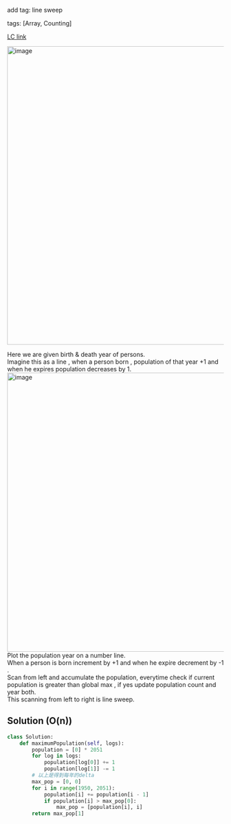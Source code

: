 add tag: line sweep

tags: [Array, Counting]

[LC link](https://leetcode.cn/problems/maximum-population-year/)

<img width="693" alt="image" src="https://user-images.githubusercontent.com/41789327/179913043-f78e0b3f-789c-4361-a529-e04747003564.png">

Here we are given birth & death year of persons.  
Imagine this as a line , when a person born , population of that year +1 and when he expires population decreases by 1.  
<img width="648" alt="image" src="https://user-images.githubusercontent.com/41789327/179913576-b69c6846-0eaa-407a-90fe-d69968393225.png">
Plot the population year on a number line.  
When a person is born increment by +1 and when he expire decrement by -1 .  
Scan from left and accumulate the population, everytime check if current population is greater than global max , if yes update population count and year both.  
This scanning from left to right is line sweep.

## Solution (O(n))
```python
class Solution:
	def maximumPopulation(self, logs):
		population = [0] * 2051
		for log in logs:
			population[log[0]] += 1
			population[log[1]] -= 1
		# 以上是得到每年的delta
		max_pop = [0, 0]
		for i in range(1950, 2051):
			population[i] += population[i - 1]
			if population[i] > max_pop[0]:
				max_pop = [population[i], i]
		return max_pop[1]
```